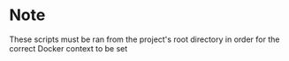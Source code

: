 # Note

These scripts must be ran from the project's root directory in order for the correct Docker context to be set
